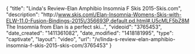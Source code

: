 {
    "title": "Linda's Review-Elan Amphibio Insomnia F Skis 2015-Skis.com",
    "description": "http:\/\/www.skis.com\/Elan-Insomnia-Womens-Skis-with-ELW-11.0-Fusion-Bindings-2015\/356693P,default,pd.html#.U5cMLF5bZ8M The Insomnia from Elan is a perfect ski...",
    "videoid": "3765453",
    "date_created": "1411361082",
    "date_modified": "1418181995",
    "type": "captivate",
    "layout": "video",
    "url": "\/v\/linda-s-review-elan-amphibio-insomnia-f-skis-2015-skis-com\/3765453"
}